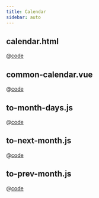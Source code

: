 ```yaml
---
title: Calendar
sidebar: auto
---
```


## calendar.html
@[code](@/docs/fe-dev/code-snippets/UIComponent/calendar/calendar.html)

## common-calendar.vue
@[code](@/docs/fe-dev/code-snippets/UIComponent/calendar/common-calendar.vue)

## to-month-days.js
@[code](@/docs/fe-dev/code-snippets/UIComponent/calendar/to-month-days.js)

## to-next-month.js
@[code](@/docs/fe-dev/code-snippets/UIComponent/calendar/to-next-month.js)

## to-prev-month.js
@[code](@/docs/fe-dev/code-snippets/UIComponent/calendar/to-prev-month.js)

